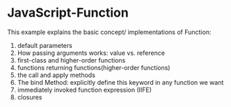 # JavaScript-Function

This example explains the basic concept/ implementations of Function:

1.	default parameters
2.	How passing arguments works: value vs. reference
3.	first-class and higher-order functions
4.	functions returning functions(higher-order functions)
5.	the call and apply methods
6.	The bind Method: explicitly define this keyword in any function we want
7.	immediately invoked function expression (IIFE)
8.	closures
